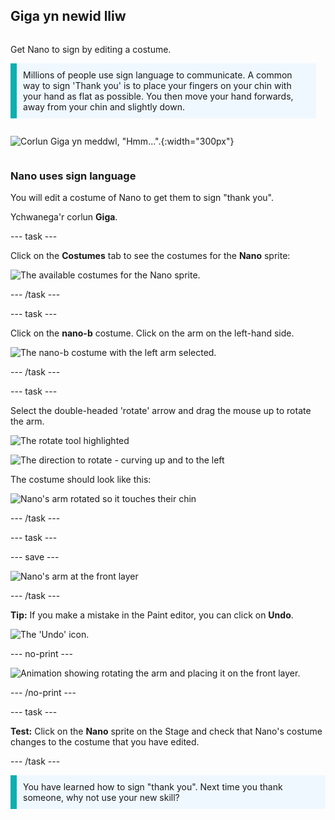 ## Giga yn newid lliw

<div style="display: flex; flex-wrap: wrap">
<div style="flex-basis: 200px; flex-grow: 1; margin-right: 15px;">

Get Nano to sign by editing a costume.

<p style="border-left: solid; border-width:10px; border-color: #0faeb0; background-color: aliceblue; padding: 10px;">Millions of people use sign language to communicate. A common way to sign 'Thank you' is to place your fingers on your chin with your hand as flat as possible. You then move your hand forwards, away from your chin and slightly down. 
</p>


</div>
<div>

![Corlun Giga yn meddwl, "Hmm...".](images/giga-step2.png){:width="300px"}

</div>
</div>

### Nano uses sign language

You will edit a costume of Nano to get them to sign "thank you".

Ychwanega'r corlun **Giga**.

--- task ---

Click on the **Costumes** tab to see the costumes for the **Nano** sprite:

![The available costumes for the Nano sprite.](images/nano-costumes.png)

--- /task ---

--- task ---

Click on the **nano-b** costume. Click on the arm on the left-hand side.

![The nano-b costume with the left arm selected.](images/nano-left-arm-selected.png)

--- /task ---

--- task ---

Select the double-headed 'rotate' arrow and drag the mouse up to rotate the arm.

![The rotate tool highlighted](images/rotate-tool.png)

![The direction to rotate - curving up and to the left](images/rotate-demo.png)

The costume should look like this:

![Nano's arm rotated so it touches their chin](images/nano-arm-rotated.png)

--- /task ---

--- task ---

--- save ---

![Nano's arm at the front layer](images/nano-arm-front.png)

--- /task ---

**Tip:** If you make a mistake in the Paint editor, you can click on **Undo**.

![The 'Undo' icon.](images/nano-undo.png)

--- no-print ---

![Animation showing rotating the arm and placing it on the front layer.](images/nano-rotate-resize-lrg.gif)

--- /no-print ---

--- task ---

**Test:** Click on the **Nano** sprite on the Stage and check that Nano's costume changes to the costume that you have edited.

--- /task ---

<p style="border-left: solid; border-width:10px; border-color: #0faeb0; background-color: aliceblue; padding: 10px;">You have learned how to sign "thank you". Next time you thank someone, why not use your new skill?
</p>

